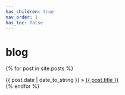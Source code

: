 ```yaml
---
has_children: true
nav_order: 1
has_toc: false
---
```


# blog

{% for post in site.posts %}
<div>
    {{ post.date | date_to_string }} &raquo; <a href="{{ site.baseurl }}{{ post.url }}">{{ post.title }}</a>
</div>
{% endfor %}


